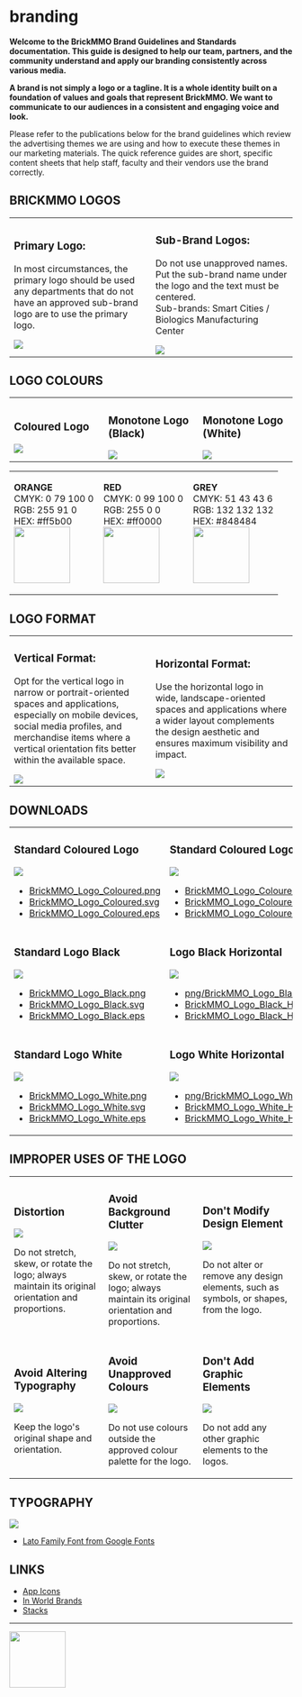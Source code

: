# branding

<style>@import url("//readme.codeadam.ca/readme.css");</style>

**Welcome to the BrickMMO Brand Guidelines and Standards documentation. This guide is designed to help our team, partners, and the community understand and apply our branding consistently across various media.**

**A brand is not simply a logo or a tagline. It is a whole identity built on a foundation of values and goals that represent BrickMMO. We want to communicate to our audiences in a consistent and engaging voice and look.**

Please refer to the publications below for the brand guidelines which review the advertising themes we are using and how to execute these themes in our marketing materials. The quick reference guides are short, specific content sheets that help staff, faculty and their vendors use the brand correctly.

## BRICKMMO LOGOS

<table>
<tr>
<td width="50%">

<h3>Primary Logo:</h3>
<p>In most circumstances, the primary logo should be used any departments that do not have an approved sub-brand logo are to use the primary logo.</p>
<img src="png/BrickMMO_Logo_Coloured.png">

</td>
<td width="50%">

<h3>Sub-Brand Logos:</h3>
<p>Do not use unapproved names.
<br>
Put the sub-brand name under the logo and the text must be centered. 
<br>
Sub-brands: Smart Cities / Biologics Manufacturing Center</p>
<img src="png/BrickMMO_Logo_Coloured_Sub.png">

</td>
</tr>
</table>

## LOGO COLOURS

<table>
<tr>
<td width="33.3%">

<h3>Coloured Logo</h3>
<img src="png/BrickMMO_Logo_Coloured.png">

</td>
<td width="33.3%">

<h3>Monotone Logo (Black)</h3>
<img src="png/BrickMMO_Logo_Vertical_Black_White_Background.png">

</td>
<td width="33.3%">

<h3>Monotone Logo (White)</h3>
<img src="png/BrickMMO_Logo_White.png">

</td>
</tr>
</table>

<table style="width:100%;">
<tr>
<td width="33.3%">

<strong>ORANGE</strong>
<br>
CMYK: 0 79 100 0
<br>
RGB: 255 91 0
<br>
HEX: #ff5b00
<br>
<img src="colours/Orange.jpg" width="100" height="100">

</td>
<td width="33.3%">

<strong>RED</strong>
<br>
CMYK: 0 99 100 0
<br>
RGB: 255 0 0
<br>
HEX: #ff0000
<br>
<img src="colours/Red.jpg" width="100" height="100">

</td>
<td width="33.3%">

<strong>GREY</strong>
<br>
CMYK: 51 43 43 6
<br>
RGB: 132 132 132
<br>
HEX: #848484
<br>
<img src="colours/Grey.jpg" width="100" height="100">

</td>
</tr>
</table>

## LOGO FORMAT

<table>
<tr>
<td width="50%">

<h3>Vertical Format:</h3>
<p>Opt for the vertical logo in narrow or portrait-oriented spaces and applications, especially on mobile devices, social media profiles, and merchandise items where a vertical orientation fits better within the available space.</p>
<img src="png/BrickMMO_Logo_Coloured.png">

</td>
<td width="50%">

<h3>Horizontal Format:</h3>
<p>Use the horizontal logo in wide, landscape-oriented spaces and applications where a wider layout complements the design aesthetic and ensures maximum visibility and impact.</p>
<img src="png/BrickMMO_Logo_Coloured_Horizontal.png">

</td>
</tr>
</table>

## DOWNLOADS

<table>
<tr>
<td width="50%">

<h3>Standard Coloured Logo</h3>
<img src="png/BrickMMO_Logo_Coloured.png">
<ul>
<li><a href="png/BrickMMO_Logo_Coloured.png" download>BrickMMO_Logo_Coloured.png</a></li>
<li><a href="svg/BrickMMO_Logo_Coloured.svg" download>BrickMMO_Logo_Coloured.svg</a></li>
<li><a href="eps/BrickMMO_Logo_Coloured.eps" download>BrickMMO_Logo_Coloured.eps</a></li>
</ul>

</td>
<td width="50%">

<h3>Standard Coloured Logo Horizontal</h3>
<img src="png/BrickMMO_Logo_Coloured_Horizontal.png">
<ul>
<li><a href="png/BrickMMO_Logo_Coloured_Horizontal.png" download>BrickMMO_Logo_Coloured_Horizontal.png</a></li>
<li><a href="svg/BrickMMO_Logo_Coloured.svg" download>BrickMMO_Logo_Coloured.svg</a></li>
<li><a href="eps/BrickMMO_Logo_Coloured.eps" download>BrickMMO_Logo_Coloured.eps</a></li>
</ul>

</td>
</tr>
<tr>
<td width="50%">

<h3>Standard Logo Black </h3>
<img src="png/BrickMMO_Logo_Black.png">
<ul>
<li><a href="png/BrickMMO_Logo_Black.png" download>BrickMMO_Logo_Black.png</a></li>
<li><a href="svg/BrickMMO_Logo_Black.svg" download>BrickMMO_Logo_Black.svg</a></li>
<li><a href="eps/BrickMMO_Logo_Black.eps" download>BrickMMO_Logo_Black.eps</a></li>
</ul>

</td>
<td width="50%">

<h3>Logo Black Horizontal</h3>
<img src="png/BrickMMO_Logo_Black_Horizontal.png">
<ul>
<li><a href="png/BrickMMO_Logo_Black_Horizontal.png" download>png/BrickMMO_Logo_Black_Horizontal.png</a></li>
<li><a href="svg/BrickMMO_Logo_Black_Horizontal.svg" download>BrickMMO_Logo_Black_Horizontal.svg</a></li>
<li><a href="eps/BrickMMO_Logo_Black_Horizontal.eps" download>BrickMMO_Logo_Black_Horizontal.eps</a></li>
</ul>

</td>
</tr>
<tr>
<td width="50%">

<h3>Standard Logo White </h3>
<img src="png/BrickMMO_Logo_White.png">
<ul>
<li><a href="png/BrickMMO_Logo_White.png" download>BrickMMO_Logo_White.png</a></li>
<li><a href="svg/BrickMMO_Logo_White.svg" download>BrickMMO_Logo_White.svg</a></li>
<li><a href="eps/BrickMMO_Logo_White.eps" download>BrickMMO_Logo_White.eps</a></li>
</ul>

</td>
<td width="50%">

<h3>Logo White Horizontal</h3>
<img src="png/BrickMMO_Logo_White_Horizontal.png">
<ul>
<li><a href="png/BrickMMO_Logo_White_Horizontal.png" download>png/BrickMMO_Logo_White_Horizontal.png</a></li>
<li><a href="svg/BrickMMO_Logo_White_Horizontal.svg" download>BrickMMO_Logo_White_Horizontal.svg</a></li>
<li><a href="eps/BrickMMO_Logo_White_Horizontal.eps" download>BrickMMO_Logo_White_Horizontal.eps</a></li>
</ul>

</td>
</tr>
</table>

## IMPROPER USES OF THE LOGO

<table>
<tr>
<td width="33.3%">

<h3>Distortion</h3>
<img src="improper/distortion.png">
<p>Do not stretch, skew, or rotate the logo; always maintain its original orientation and proportions.</p>

</td>
<td width="33.3%">

<h3>Avoid Background Clutter</h3>
<img src="improper/background-clutter.png">
<p>Do not stretch, skew, or rotate the logo; always maintain its original orientation and proportions.</p>

</td>
<td width="33.3%">

<h3>Don't Modify Design Element</h3>
<img src="improper/modify-elements.png">
<p>Do not alter or remove any design elements, such as symbols, or shapes, from the logo.</p>

</td>
</tr>
<tr>
<td width="33.3%">

<h3>Avoid Altering Typography</h3>
<img src="improper/altering-typography.png">
<p>Keep the logo's original shape and orientation.</p>

</td>
<td width="33.3%">

<h3>Avoid Unapproved Colours</h3>
<img src="improper/unapproved-colours.png">
<p>Do not use colours outside the approved colour palette for the logo.</p>

</td>
<td width="33.3%">

<h3>Don't Add Graphic Elements</h3>
<img src="improper/adding-graphic-elements.png">
<p>Do not add any other graphic elements to the logos.</p>

</td>
</tr>
</table>

## TYPOGRAPHY

<img src="images/BrickMMO_Typography.jpg">

- <a href="https://fonts.google.com/specimen/Lato?query=lato" target="_blank">Lato Family Font from Google Fonts</a>

## LINKS

- [App Icons](icons)
- [In World Brands](world)
- [Stacks](stacks)

---

<a href="https://brickmmo.com">
<img src="https://brickmmo.com/images/brickmmo-logo-horizontal.jpg" width="100">
</a>
